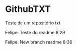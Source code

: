 # GithubTXT
Teste de um repositório txt

Felipe: Teste do readme 8:29

Felipe: New branch readme 8:36